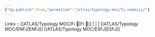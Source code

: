```yaml
---
{"dg-publish":true,"permalink":"/atlas/typology-moc/fi-nemesis/"}
---
```


Links :: [[ATLAS/Typology MOC/Fi 🔱\|Fi 🔱]] |  |  | 
[[ATLAS/Typology MOC/ENFJ\|ENFJ]]
[[ATLAS/Typology MOC/ESFJ\|ESFJ]]
